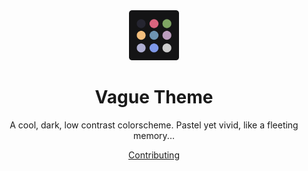 <div align="center">
  <img height="80" alt="icon" src="https://github.com/vague-theme/vague/blob/main/assets/icon.png?raw=true" />
  <h1>Vague Theme</h1>

  <p>A cool, dark, low contrast colorscheme. Pastel yet vivid, like a fleeting memory...</p>

  <a href="https://github.com/vague-theme/.github/blob/main/CONTRIBUTING.md">Contributing</a>
</div>
